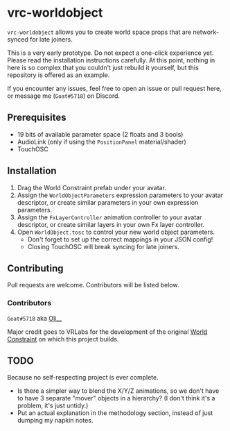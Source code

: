 # vrc-worldobject

`vrc-worldobject` allows you to create world space props that are network-synced for late joiners.

This is a very early prototype. Do not expect a one-click experience yet. Please read the installation instructions carefully.
At this point, nothing in here is so complex that you couldn't just rebuild it yourself, but this repository is offered as an example.

If you encounter any issues, feel free to open an issue or pull request here, or message me (`Goat#5718`) on Discord.

## Prerequisites

* 19 bits of available parameter space (2 floats and 3 bools)
* AudioLink (only if using the `PositionPanel` material/shader)
* TouchOSC

## Installation

1. Drag the World Constraint prefab under your avatar.
2. Assign the `WorldObjectParameters` expression parameters to your avatar descriptor, or create similar parameters in your own expression parameters.
3. Assign the `FxLayerController` animation controller to your avatar descriptor, or create similar layers in your own Fx layer controller.
4. Open `WorldObject.tosc` to control your new world object parameters.
   * Don't forget to set up the correct mappings in your JSON config!
   * Closing TouchOSC will break syncing for late joiners.

## Contributing

Pull requests are welcome. Contributors will be listed below.

### Contributors

`Goat#5718` aka [Oli__](https://vrchat.com/home/user/usr_d9a5fde5-9a01-4623-b868-1182d4434d35)

Major credit goes to VRLabs for the development of the original [World Constraint](https://vrlabs.dev/item/world-constraint) on which this project builds.

## TODO

Because no self-respecting project is ever complete.

* Is there a simpler way to blend the X/Y/Z animations, so we don't have to have 3 separate "mover" objects in a hierarchy? (I don't think it's a problem, it's just untidy.)
* Put an actual explanation in the methodology section, instead of just dumping my napkin notes.
